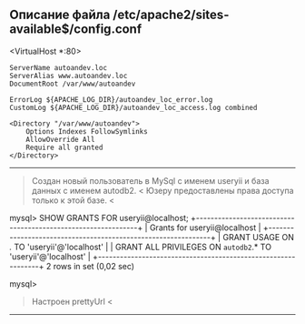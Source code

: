 Описание файла /etc/apache2/sites-available$/config.conf
------------------------
<VirtualHost *:80>

    ServerName autoandev.loc
    ServerAlias www.autoandev.loc
    DocumentRoot /var/www/autoandev

    ErrorLog ${APACHE_LOG_DIR}/autoandev_loc_error.log
    CustomLog ${APACHE_LOG_DIR}/autoandev_loc_access.log combined

    <Directory "/var/www/autoandev">
        Options Indexes FollowSymlinks
        AllowOverride All
        Require all granted
    </Directory>

</VirtualHost>

------------------------

> Создан новый пользователь в MySql с именем useryii и база данных с именем autodb2. <
> Юзеру предоставлены права доступа только к этой базе. <

mysql> SHOW GRANTS FOR useryii@localhost;
+--------------------------------------------------------------+
| Grants for useryii@localhost                                 |
+--------------------------------------------------------------+
| GRANT USAGE ON *.* TO 'useryii'@'localhost'                  |
| GRANT ALL PRIVILEGES ON `autodb2`.* TO 'useryii'@'localhost' |
+--------------------------------------------------------------+
2 rows in set (0,02 sec)

mysql> 


> Настроен prettyUrl <

-------------------------